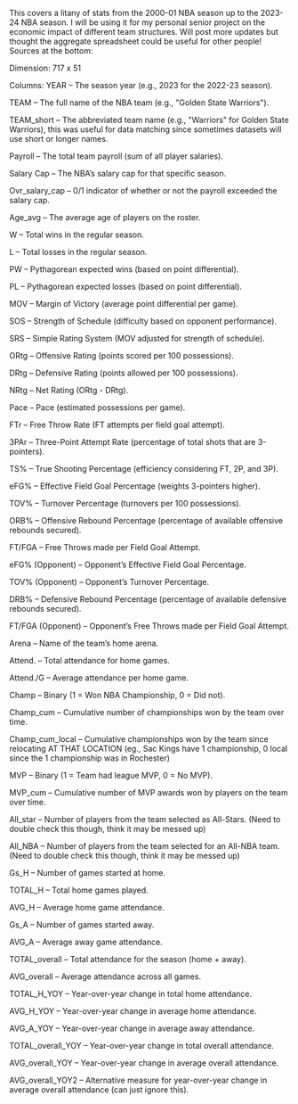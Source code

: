 This covers a litany of stats from the 2000-01 NBA season up to the 2023-24 NBA season. I will be using it for my personal senior project on the economic impact of different team structures. Will post more updates but thought the aggregate spreadsheet could be useful for other people! Sources at the bottom:

Dimension: 717 x 51

Columns:
YEAR – The season year (e.g., 2023 for the 2022-23 season).

TEAM – The full name of the NBA team (e.g., "Golden State Warriors").

TEAM_short – The abbreviated team name (e.g., "Warriors" for Golden State Warriors), this was useful for data matching since sometimes datasets will use short or longer names. 

Payroll – The total team payroll (sum of all player salaries).

Salary Cap – The NBA’s salary cap for that specific season.

Ovr_salary_cap – 0/1 indicator of whether or not the payroll exceeded the salary cap.

Age_avg – The average age of players on the roster.

W – Total wins in the regular season.

L – Total losses in the regular season.

PW – Pythagorean expected wins (based on point differential).

PL – Pythagorean expected losses (based on point differential).

MOV – Margin of Victory (average point differential per game).

SOS – Strength of Schedule (difficulty based on opponent performance).

SRS – Simple Rating System (MOV adjusted for strength of schedule).

ORtg – Offensive Rating (points scored per 100 possessions).

DRtg – Defensive Rating (points allowed per 100 possessions).

NRtg – Net Rating (ORtg - DRtg).

Pace – Pace (estimated possessions per game).

FTr – Free Throw Rate (FT attempts per field goal attempt).

3PAr – Three-Point Attempt Rate (percentage of total shots that are 3-pointers).

TS% – True Shooting Percentage (efficiency considering FT, 2P, and 3P).

eFG% – Effective Field Goal Percentage (weights 3-pointers higher).

TOV% – Turnover Percentage (turnovers per 100 possessions).

ORB% – Offensive Rebound Percentage (percentage of available offensive rebounds secured).

FT/FGA – Free Throws made per Field Goal Attempt.

eFG% (Opponent) – Opponent’s Effective Field Goal Percentage.

TOV% (Opponent) – Opponent’s Turnover Percentage.

DRB% – Defensive Rebound Percentage (percentage of available defensive rebounds secured).

FT/FGA (Opponent) – Opponent’s Free Throws made per Field Goal Attempt.

Arena – Name of the team’s home arena.

Attend. – Total attendance for home games.

Attend./G – Average attendance per home game.

Champ – Binary (1 = Won NBA Championship, 0 = Did not).

Champ_cum – Cumulative number of championships won by the team over time.

Champ_cum_local – Cumulative championships won by the team since relocating AT THAT LOCATION (eg., Sac Kings have 1 championship, 0 local since the 1 championship was in Rochester)

MVP – Binary (1 = Team had league MVP, 0 = No MVP).

MVP_cum – Cumulative number of MVP awards won by players on the team over time.

All_star – Number of players from the team selected as All-Stars. (Need to double check this though, think it may be messed up)

All_NBA – Number of players from the team selected for an All-NBA team. (Need to double check this though, think it may be messed up)

Gs_H – Number of games started at home.

TOTAL_H – Total home games played.

AVG_H – Average home game attendance.

Gs_A – Number of games started away.

AVG_A – Average away game attendance.

TOTAL_overall – Total attendance for the season (home + away).

AVG_overall – Average attendance across all games.

TOTAL_H_YOY – Year-over-year change in total home attendance.

AVG_H_YOY – Year-over-year change in average home attendance.

AVG_A_YOY – Year-over-year change in average away attendance.

TOTAL_overall_YOY – Year-over-year change in total overall attendance.

AVG_overall_YOY – Year-over-year change in average overall attendance.

AVG_overall_YOY2 – Alternative measure for year-over-year change in average overall attendance (can just ignore this).
